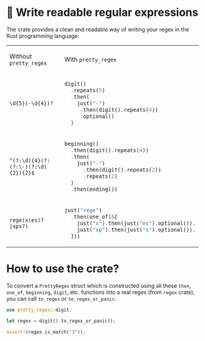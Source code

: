  # 🔮 Write readable regular expressions

 The crate provides a clean and readable way of writing your regex in the Rust programming language:

<table>
<tr>
<td>
  
Without `pretty_regex`
  
</td>
<td>
  
With `pretty_regex`

</td>
</tr>

<tr>
<td>
  
```
\d{5}(-\d{4})?
```

</td>
<td>
  
```rs
digit()
  .repeats(5)
  .then(
    just("-")
     .then(digit().repeats(4))
     .optional()
  )
```

</td>
</tr>
<tr>
<td>
  
```
^(?:\d){4}(?:(?:\-)(?:\d){2}){2}$
```

</td>
<td>
  
```rs
beginning()
  .then(digit().repeats(4))
  .then(
    just("-")
      .then(digit().repeats(2))
      .repeats(2)
  )
  .then(ending())
```

</td>
</tr>

<tr>
<td>
  
```
rege(x(es)?|xps?)
```

</td>
<td>
  
```rs
just("rege")
  .then(one_of(&[
    just("x").then(just("es").optional()),
    just("xp").then(just("s").optional()),
  ]))
```

</td>
</tr>
<tr>
</table>

# How to use the crate?

To convert a `PrettyRegex` struct which is constructed using all these `then`, `one_of`, `beginning`, `digit`, etc. functions into 
a real regex (from `regex` crate), you can call `to_regex` or `to_regex_or_panic`: 

```rs
use pretty_regex::digit;

let regex = digit().to_regex_or_panic();

assert!(regex.is_match("3"));
```
